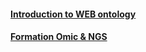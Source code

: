 #### [Introduction to WEB ontology](https://www.w3.org/People/Ivan/CorePresentations/SW_QA/Slides.html#(1))
#### [Formation Omic & NGS](http://formationcontinue.agrocampus-ouest.fr/infoglueDeliverLive/zoom?contentId=12699)

